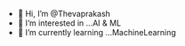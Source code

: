 - 👋 Hi, I’m @Thevaprakash
- 👀 I’m interested in ...AI & ML
- 🌱 I’m currently learning ...MachineLearning


<!---
Thevaprakash/Thevaprakash is a ✨ special ✨ repository because its `README.md` (this file) appears on your GitHub profile.
You can click the Preview link to take a look at your changes.
--->

